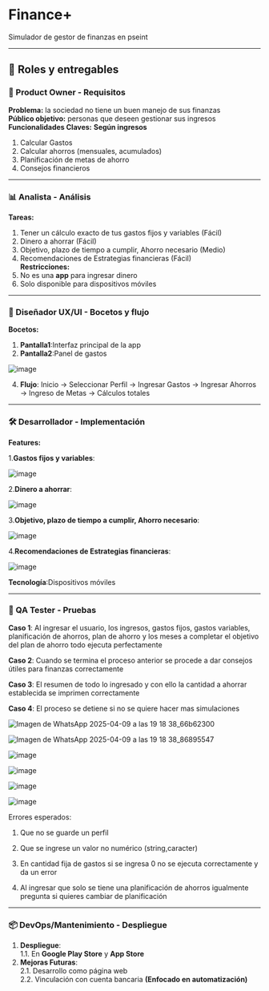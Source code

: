 # Finance+
Simulador de gestor de finanzas en pseint

---
## 🔀 Roles y entregables

### 👥 Product Owner - Requisitos
  **Problema:** la sociedad no tiene un buen manejo de sus finanzas  
  **Público objetivo:** personas que deseen gestionar sus ingresos  
	**Funcionalidades Claves:**
 	**Según ingresos**  
1. Calcular Gastos
2. Calcular ahorros (mensuales, acumulados)  
3. Planificación de metas de ahorro  
4. Consejos financieros  

---
### 📊 Analista - Análisis
**Tareas:**
1. Tener un cálculo exacto de tus gastos fijos y variables (Fácil)  
2. Dinero a ahorrar (Fácil)  
3. Objetivo, plazo de tiempo a cumplir, Ahorro necesario (Medio)  
4. Recomendaciones de Estrategias financieras (Fácil)  
**Restricciones:**
1. No es una **app** para ingresar dinero  
2. Solo disponible para dispositivos móviles  

---

### 🎨 Diseñador UX/UI - Bocetos y flujo
**Bocetos:**
1. **Pantalla1**:Interfaz principal de la app
2. **Pantalla2**:Panel de gastos


![image](https://github.com/user-attachments/assets/4399e8a5-3e0a-475b-a871-6412f258742a)


4. **Flujo**: Inicio → Seleccionar Perfil → Ingresar Gastos → Ingresar Ahorros → Ingreso de Metas → Cálculos totales  

---
### 🛠️ Desarrollador - Implementación
**Features:**

1.**Gastos fijos y variables**:

![image](https://github.com/user-attachments/assets/e4a28ee0-8b89-45f2-8e1a-08353f95e9df)

2.**Dinero a ahorrar**:

![image](https://github.com/user-attachments/assets/719edd5b-59e2-405e-833f-27a6e5f0e985)

3.**Objetivo, plazo de tiempo a cumplir, Ahorro necesario**:

![image](https://github.com/user-attachments/assets/5907bce8-bcc7-4c53-b7c1-ca108ea701e0)

4.**Recomendaciones de Estrategias financieras**:

![image](https://github.com/user-attachments/assets/53d985bc-90df-4f1b-897d-6175745c98b6)

**Tecnología**:Dispositivos móviles  

---

### 🔧 QA Tester - Pruebas
**Caso 1**: Al ingresar el usuario, los ingresos, gastos fijos, gastos variables, planificación de ahorros, plan de ahorro y los meses a completar el objetivo del plan de ahorro todo ejecuta perfectamente 



**Caso 2**: Cuando se termina el proceso anterior se procede a dar consejos útiles para finanzas correctamente 



**Caso 3**: El resumen de todo lo ingresado y con ello la cantidad a ahorrar establecida se imprimen correctamente 



**Caso 4**: El proceso se detiene si no se quiere hacer mas simulaciones

![Imagen de WhatsApp 2025-04-09 a las 19 18 38_66b62300](https://github.com/user-attachments/assets/f2665c3f-7a83-48b3-84ba-93486f6aa817)


![Imagen de WhatsApp 2025-04-09 a las 19 18 38_86895547](https://github.com/user-attachments/assets/07cc44d4-652d-4341-ac2e-12e6f4e37777)


![image](https://github.com/user-attachments/assets/24c99181-f7f6-43f6-bf95-d5062bf082bc)


![image](https://github.com/user-attachments/assets/876b5fd9-6f0a-405d-bc85-86913d9d21a5)


![image](https://github.com/user-attachments/assets/c64884d0-048b-45a3-94a6-fa4f50b16f45)


![image](https://github.com/user-attachments/assets/e99905fa-45e4-41b0-a0a6-9e24ba472390)


Errores esperados:

1. Que no se guarde un perfil

2. Que se ingrese un valor no numérico (string,caracter)

3. En cantidad fija de gastos si se ingresa 0 no se ejecuta correctamente y da un error

4. Al ingresar que solo se tiene una planificación de ahorros igualmente pregunta si quieres cambiar de planificación

---

### 📦 DevOps/Mantenimiento - Despliegue
1. **Despliegue**:  
   1.1. En **Google Play Store** y **App Store**  
2. **Mejoras Futuras**:  
   2.1. Desarrollo como página web  
   2.2. Vinculación con cuenta bancaria **(Enfocado en automatización)**  
